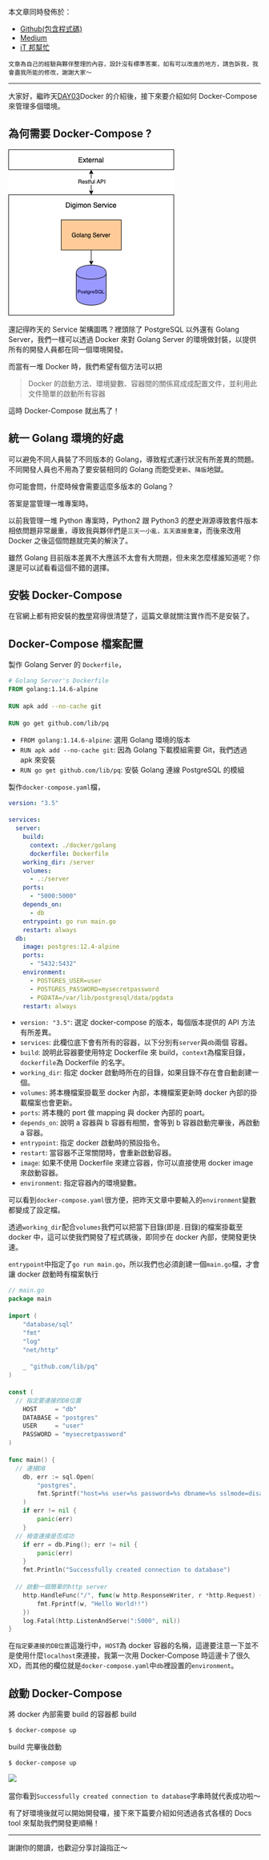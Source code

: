 本文章同時發佈於：

- [Github(包含程式碼)]()
- [Medium]()
- [iT 邦幫忙]()

```
文章為自己的經驗與夥伴整理的內容，設計沒有標準答案，如有可以改進的地方，請告訴我，我會盡我所能的修改，謝謝大家～
```

---

[//]: # "york TODO: 新增 DAY03 連結"

大家好，繼昨天[DAY03]()Docker 的介紹後，接下來要介紹如何 Docker-Compose 來管理多個環境。

## 為何需要 Docker-Compose ?

![](./digimon-service.drawio.png)

還記得昨天的 Service 架構圖嗎？裡頭除了 PostgreSQL 以外還有 Golang Server，我們一樣可以透過 Docker 來對 Golang Server 的環境做封裝，以提供所有的開發人員都在同一個環境開發。

而當有一堆 Docker 時，我們希望有個方法可以把

> Docker 的啟動方法、環境變數、容器間的關係寫成成配置文件，並利用此文件簡單的啟動所有容器

這時 Docker-Compose 就出馬了！

## 統一 Golang 環境的好處

可以避免不同人員裝了不同版本的 Golang，導致程式運行狀況有所差異的問題。不同開發人員也不用為了要安裝相同的 Golang 而飽受`更新`、`降版`地獄。

你可能會問，什麼時候會需要這麼多版本的 Golang？

答案是當管理一堆專案時。

以前我管理一堆 Python 專案時，Python2 跟 Python3 的歷史淵源導致套件版本相依問題非常嚴重，導致我與夥伴們是`三天一小亂，五天直接重灌`，而後來改用 Docker 之後這個問題就完美的解決了。

雖然 Golang 目前版本差異不大應該不太會有大問題，但未來怎麼樣誰知道呢？你還是可以試看看這個不錯的選擇。

## 安裝 Docker-Compose

在官網上都有把安裝的[教學](https://docs.docker.com/compose/install/)寫得很清楚了，這篇文章就關注實作而不是安裝了。

## Docker-Compose 檔案配置

製作 Golang Server 的 `Dockerfile`，

```Dockerfile
# Golang Server's Dockerfile
FROM golang:1.14.6-alpine

RUN apk add --no-cache git

RUN go get github.com/lib/pq
```

- `FROM golang:1.14.6-alpine`: 選用 Golang 環境的版本
- `RUN apk add --no-cache git`: 因為 Golang 下載模組需要 Git，我們透過 apk 來安裝
- `RUN go get github.com/lib/pq`: 安裝 Golang 連線 PostgreSQL 的模組

製作`docker-compose.yaml`檔，

```docker-compose.yaml
version: "3.5"

services:
  server:
    build:
      context: ./docker/golang
      dockerfile: Dockerfile
    working_dir: /server
    volumes:
      - .:/server
    ports:
      - "5000:5000"
    depends_on:
      - db
    entrypoint: go run main.go
    restart: always
  db:
    image: postgres:12.4-alpine
    ports:
      - "5432:5432"
    environment:
      - POSTGRES_USER=user
      - POSTGRES_PASSWORD=mysecretpassword
      - PGDATA=/var/lib/postgresql/data/pgdata
    restart: always
```

- `version: "3.5"`: 選定 docker-compose 的版本，每個版本提供的 API 方法有所差異。
- `services`: 此欄位底下會有所有的容器，以下分別有`server`與`db`兩個 容器。
- `build`: 說明此容器要使用特定 Dockerfile 來 build，`context`為檔案目錄，`dockerfile`為 Dockerfile 的名字。
- `working_dir`: 指定 docker 啟動時所在的目錄，如果目錄不存在會自動創建一個。
- `volumes`: 將本機檔案掛載至 docker 內部，本機檔案更新時 docker 內部的掛載檔案也會更新。
- `ports`: 將本機的 port 做 mapping 與 docker 內部的 poart。
- `depends_on`: 說明 a 容器與 b 容器有相關，會等到 b 容器啟動完畢後，再啟動 a 容器。
- `entrypoint`: 指定 docker 啟動時的預設指令。
- `restart`: 當容器不正常關閉時，會重新啟動容器。
- `image`: 如果不使用 Dockerfile 來建立容器，你可以直接使用 docker image 來啟動容器。
- `environment`: 指定容器內的環境變數。

可以看到`docker-compose.yaml`很方便，把昨天文章中要輸入的`environment`變數都變成了設定檔。

透過`working_dir`配合`volumes`我們可以把當下目錄(即是`.`目錄)的檔案掛載至 docker 中，這可以使我們開發了程式碼後，即同步在 docker 內部，使開發更快速。

`entrypoint`中指定了`go run main.go`，所以我們也必須創建一個`main.go`檔，才會讓 docker 啟動時有檔案執行

```go
// main.go
package main

import (
	"database/sql"
	"fmt"
	"log"
	"net/http"

	_ "github.com/lib/pq"
)

const (
  // 指定要連接的DB位置
	HOST     = "db"
	DATABASE = "postgres"
	USER     = "user"
	PASSWORD = "mysecretpassword"
)

func main() {
  // 連接DB
	db, err := sql.Open(
		"postgres",
		fmt.Sprintf("host=%s user=%s password=%s dbname=%s sslmode=disable", HOST, USER, PASSWORD, DATABASE),
	)
	if err != nil {
		panic(err)
	}
  // 檢查連接是否成功
	if err = db.Ping(); err != nil {
		panic(err)
	}
	fmt.Println("Successfully created connection to database")

  // 啟動一個簡單的http server
	http.HandleFunc("/", func(w http.ResponseWriter, r *http.Request) {
		fmt.Fprintf(w, "Hello World!!")
	})
	log.Fatal(http.ListenAndServe(":5000", nil))
}
```

在`指定要連接的DB位置`這幾行中，`HOST`為 docker 容器的名稱，這邊要注意一下並不是使用什麼`localhost`來連接，我第一次用 Docker-Compose 時這邊卡了很久 XD，而其他的欄位就是`docker-compose.yaml`中`db`裡設置的`environment`。

## 啟動 Docker-Compose

將 docker 內部需要 build 的容器都 build

```bash
$ docker-compose up
```

build 完畢後啟動

```bash
$ docker-compose up
```

![](https://i.imgur.com/N0mREyT.png)

當你看到`Successfully created connection to database`字串時就代表成功啦～

有了好環境後就可以開始開發囉，接下來下篇要介紹如何透過各式各樣的 Docs tool 來幫助我們開發更順暢！

---

謝謝你的閱讀，也歡迎分享討論指正～
